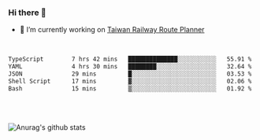### Hi there 👋

- 🔭 I’m currently working on [Taiwan Railway Route Planner](https://github.com/Taiwan-Railway-Route-Planner)

<br/>

<!--START_SECTION:waka-->

```txt
TypeScript        7 hrs 42 mins   ██████████████░░░░░░░░░░░   55.91 %
YAML              4 hrs 30 mins   ████████░░░░░░░░░░░░░░░░░   32.64 %
JSON              29 mins         █░░░░░░░░░░░░░░░░░░░░░░░░   03.53 %
Shell Script      17 mins         ▓░░░░░░░░░░░░░░░░░░░░░░░░   02.06 %
Bash              15 mins         ▒░░░░░░░░░░░░░░░░░░░░░░░░   01.92 %
```

<!--END_SECTION:waka-->

<br/>
<br/>

![Anurag's github stats](https://github-readme-stats.vercel.app/api?username=DepickereSven&show_icons=true&theme=tokyonight)



<!--
**DepickereSven/DepickereSven** is a ✨ _special_ ✨ repository because its `README.md` (this file) appears on your GitHub profile.

Here are some ideas to get you started:

- 🔭 I’m currently working on ...
- 🌱 I’m currently learning ...
- 👯 I’m looking to collaborate on ...
- 🤔 I’m looking for help with ...
- 💬 Ask me about ...
- 📫 How to reach me: ...
- 😄 Pronouns: ...
- ⚡ Fun fact: ...
-->
